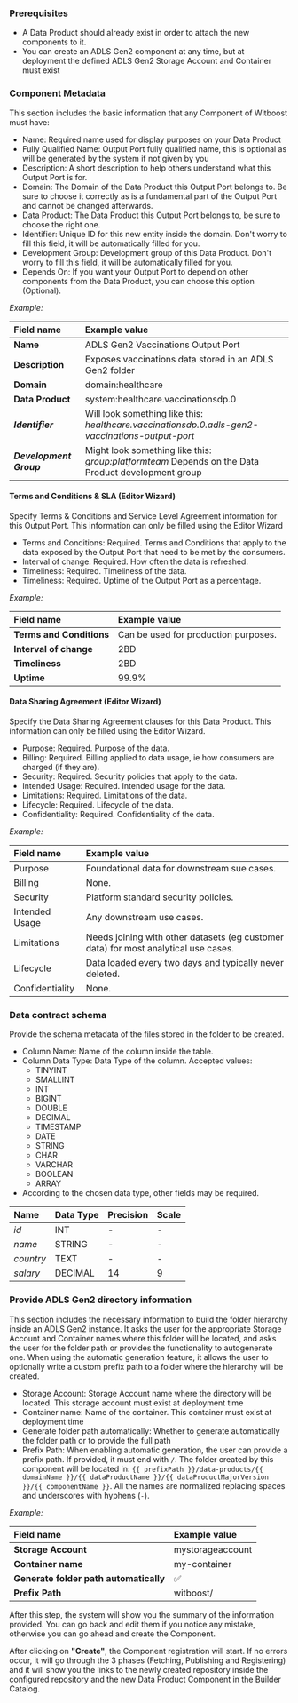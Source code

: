 ### Prerequisites

- A Data Product should already exist in order to attach the new components to it.
- You can create an ADLS Gen2 component at any time, but at deployment the defined ADLS Gen2 Storage Account and Container must exist

### Component Metadata

This section includes the basic information that any Component of Witboost must have:

- Name: Required name used for display purposes on your Data Product
- Fully Qualified Name: Output Port fully qualified name, this is optional as will be generated by the system if not given by you
- Description: A short description to help others understand what this Output Port is for.
- Domain: The Domain of the Data Product this Output Port belongs to. Be sure to choose it correctly as is a fundamental part of the Output Port and cannot be changed afterwards.
- Data Product: The Data Product this Output Port belongs to, be sure to choose the right one.
- Identifier: Unique ID for this new entity inside the domain. Don't worry to fill this field, it will be automatically filled for you.
- Development Group: Development group of this Data Product. Don't worry to fill this field, it will be automatically filled for you.
- Depends On: If you want your Output Port to depend on other components from the Data Product, you can choose this option (Optional).

*Example:*

| Field name              | Example value                                                                                      |
|:------------------------|:---------------------------------------------------------------------------------------------------|
| **Name**                | ADLS Gen2 Vaccinations Output Port                                                                 |
| **Description**         | Exposes vaccinations data stored in an ADLS Gen2 folder                                            |
| **Domain**              | domain:healthcare                                                                                  |
| **Data Product**        | system:healthcare.vaccinationsdp.0                                                                 |
| ***Identifier***        | Will look something like this: *healthcare.vaccinationsdp.0.adls-gen2-vaccinations-output-port*    |
| ***Development Group*** | Might look something like this: *group:platformteam* Depends on the Data Product development group |

#### Terms and Conditions & SLA (Editor Wizard)

Specify Terms & Conditions and Service Level Agreement information for this Output Port. This information can only be filled using the Editor Wizard

- Terms and Conditions: Required. Terms and Conditions that apply to the data exposed by the Output Port that need to be met by the consumers.
- Interval of change: Required. How often the data is refreshed.
- Timeliness: Required. Timeliness of the data.
- Timeliness: Required. Uptime of the Output Port as a percentage.

*Example:*

| Field name               | Example value                        |
|:-------------------------|:-------------------------------------|
| **Terms and Conditions** | Can be used for production purposes. |
| **Interval of change**   | 2BD                                  |
| **Timeliness**           | 2BD                                  |
| **Uptime**               | 99.9%                                |


#### Data Sharing Agreement (Editor Wizard)

Specify the Data Sharing Agreement clauses for this Data Product. This information can only be filled using the Editor Wizard.

- Purpose: Required. Purpose of the data.
- Billing: Required. Billing applied to data usage, ie how consumers are charged (if they are).
- Security: Required. Security policies that apply to the data.
- Intended Usage: Required. Intended usage for the data.
- Limitations: Required. Limitations of the data.
- Lifecycle: Required. Lifecycle of the data.
- Confidentiality: Required. Confidentiality of the data.

*Example:*

| Field name      | Example value                                                                       |
|:----------------|:------------------------------------------------------------------------------------|
| Purpose         | Foundational data for downstream sue cases.                                         |
| Billing         | None.                                                                               |
| Security        | Platform standard security policies.                                                |
| Intended Usage  | Any downstream use cases.                                                           |
| Limitations     | Needs joining with other datasets (eg customer data) for most analytical use cases. |
| Lifecycle       | Data loaded every two days and typically never deleted.                             |
| Confidentiality | None.                                                                               |


### Data contract schema

Provide the schema metadata of the files stored in the folder to be created.

- Column Name: Name of the column inside the table.
- Column Data Type: Data Type of the column. Accepted values:
    - TINYINT
    - SMALLINT
    - INT
    - BIGINT
    - DOUBLE
    - DECIMAL
    - TIMESTAMP
    - DATE
    - STRING
    - CHAR
    - VARCHAR
    - BOOLEAN
    - ARRAY
- According to the chosen data type, other fields may be required.

| Name      | Data Type | Precision | Scale |
|:----------|:----------|:----------|:------|
| _id_      | INT       | -         | -     |
| _name_    | STRING    | -         | -     |
| _country_ | TEXT      | -         | -     |
| _salary_  | DECIMAL   | 14        | 9     |

### Provide ADLS Gen2 directory information

This section includes the necessary information to build the folder hierarchy inside an ADLS Gen2 instance. It asks the user for the appropriate Storage Account and Container names where this folder will be located, and asks the user for the folder path or provides the functionality to autogenerate one. When using the automatic generation feature, it allows the user to optionally write a custom prefix path to a folder where the hierarchy will be created. 

- Storage Account: Storage Account name where the directory will be located. This storage account must exist at deployment time
- Container name: Name of the container. This container must exist at deployment time
- Generate folder path automatically: Whether to generate automatically the folder path or to provide the full path
- Prefix Path: When enabling automatic generation, the user can provide a prefix path. If provided, it must end with `/`. The folder created by this component will be located in: `{{ prefixPath }}/data-products/{{ domainName }}/{{ dataProductName }}/{{ dataProductMajorVersion }}/{{ componentName }}`. All the names are normalized replacing spaces and underscores with hyphens (`-`).

*Example:*

| Field name                             | Example value    |
|:---------------------------------------|:-----------------|
| **Storage Account**                    | mystorageaccount |
| **Container name**                     | my-container     |
| **Generate folder path automatically** | ✅                |
| **Prefix Path**                        | witboost/        |

After this step, the system will show you the summary of the information provided. You can go back and edit them if you notice any mistake, otherwise you can go ahead and create the Component.

After clicking on **"Create"**, the Component registration will start. If no errors occur, it will go through the 3 phases (Fetching, Publishing and Registering) and it will show you the links to the newly created repository inside the configured repository and the new Data Product Component in the Builder Catalog.
